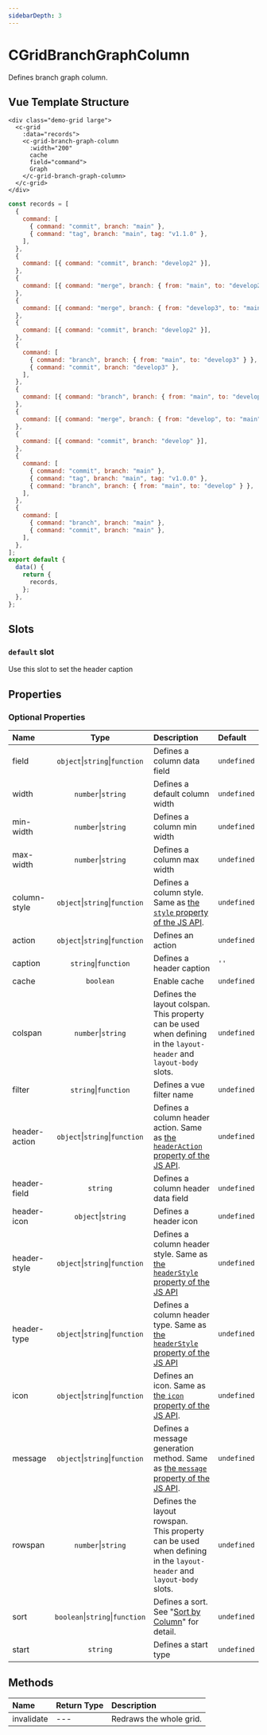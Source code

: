 ```yaml
---
sidebarDepth: 3
---
```


# CGridBranchGraphColumn

Defines branch graph column.

## Vue Template Structure

<code-preview>

```vue
<div class="demo-grid large">
  <c-grid
    :data="records">
    <c-grid-branch-graph-column
      :width="200"
      cache
      field="command">
      Graph
    </c-grid-branch-graph-column>
  </c-grid>
</div>
```

```js
const records = [
  {
    command: [
      { command: "commit", branch: "main" },
      { command: "tag", branch: "main", tag: "v1.1.0" },
    ],
  },
  {
    command: [{ command: "commit", branch: "develop2" }],
  },
  {
    command: [{ command: "merge", branch: { from: "main", to: "develop2" } }],
  },
  {
    command: [{ command: "merge", branch: { from: "develop3", to: "main" } }],
  },
  {
    command: [{ command: "commit", branch: "develop2" }],
  },
  {
    command: [
      { command: "branch", branch: { from: "main", to: "develop3" } },
      { command: "commit", branch: "develop3" },
    ],
  },
  {
    command: [{ command: "branch", branch: { from: "main", to: "develop2" } }],
  },
  {
    command: [{ command: "merge", branch: { from: "develop", to: "main" } }],
  },
  {
    command: [{ command: "commit", branch: "develop" }],
  },
  {
    command: [
      { command: "commit", branch: "main" },
      { command: "tag", branch: "main", tag: "v1.0.0" },
      { command: "branch", branch: { from: "main", to: "develop" } },
    ],
  },
  {
    command: [
      { command: "branch", branch: "main" },
      { command: "commit", branch: "main" },
    ],
  },
];
export default {
  data() {
    return {
      records,
    };
  },
};
```

</code-preview>

## Slots

<!-- SLOT_DEFAULT_START -->

### `default` slot

Use this slot to set the header caption

<!-- SLOT_DEFAULT_END -->

## Properties

<!-- PROPS_TABLE_START -->

### Optional Properties

| Name        | Type    | Description         | Default  |
|:------------|:-------:|:--------------------|:---------|
| field | `object`&#124;`string`&#124;`function`  | Defines a column data field | `undefined` |
| width | `number`&#124;`string`  | Defines a default column width | `undefined` |
| min-width | `number`&#124;`string`  | Defines a column min width | `undefined` |
| max-width | `number`&#124;`string`  | Defines a column max width | `undefined` |
| column-style | `object`&#124;`string`&#124;`function`  | Defines a column style. Same as [the `style` property of the JS API](https://future-architect.github.io/cheetah-grid/documents/api/js/column_styles.html). | `undefined` |
| action | `object`&#124;`string`&#124;`function`  | Defines an action | `undefined` |
| caption | `string`&#124;`function`  | Defines a header caption | `''` |
| cache | `boolean`  | Enable cache | `undefined` |
| colspan | `number`&#124;`string`  | Defines the layout colspan.<br>This property can be used when defining in the `layout-header` and `layout-body` slots. | `undefined` |
| filter | `string`&#124;`function`  | Defines a vue filter name | `undefined` |
| header-action | `object`&#124;`string`&#124;`function`  | Defines a column header action.  Same as [the `headerAction` property of the JS API](https://future-architect.github.io/cheetah-grid/documents/api/js/advanced_header/header_actions.html). | `undefined` |
| header-field | `string`  | Defines a column header data field | `undefined` |
| header-icon | `object`&#124;`string`  | Defines a header icon | `undefined` |
| header-style | `object`&#124;`string`&#124;`function`  | Defines a column header style. Same as [the `headerStyle` property of the JS API](https://future-architect.github.io/cheetah-grid/documents/api/js/advanced_header/header_styles.html) | `undefined` |
| header-type | `object`&#124;`string`&#124;`function`  | Defines a column header type. Same as [the `headerStyle` property of the JS API](https://future-architect.github.io/cheetah-grid/documents/api/js/advanced_header/header_styles.html) | `undefined` |
| icon | `object`&#124;`string`&#124;`function`  | Defines an icon. Same as [the `icon` property of the JS API](https://future-architect.github.io/cheetah-grid/documents/api/js/column_icon.html). | `undefined` |
| message | `object`&#124;`string`&#124;`function`  | Defines a message generation method. Same as [the `message` property of the JS API](https://future-architect.github.io/cheetah-grid/documents/api/js/cell_message.html). | `undefined` |
| rowspan | `number`&#124;`string`  | Defines the layout rowspan.<br>This property can be used when defining in the `layout-header` and `layout-body` slots. | `undefined` |
| sort | `boolean`&#124;`string`&#124;`function`  | Defines a sort. See "[Sort by Column](https://future-architect.github.io/cheetah-grid/documents/api/js/advanced_header/column_sort.html)" for detail. | `undefined` |
| start | `string`  | Defines a start type | `undefined` |

<!-- PROPS_TABLE_END -->

## Methods

<!-- METHODS_TABLE_START -->

| Name        | Return Type | Description         |
|:------------|:------------|:--------------------|
| invalidate | --- | Redraws the whole grid. |

<!-- METHODS_TABLE_END -->
